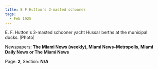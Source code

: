 ```yaml
---  
title: E F Hutton's 3-masted schooner  
tags:  
  - Feb 1925  
---  
```

  
E. F. Hutton's 3-masted schooner yacht Hussar berths at the municipal docks. [Photo]  
  
Newspapers: **The Miami News (weekly), Miami News-Metropolis, Miami Daily News or The Miami News**  
  
Page: **2**, Section: **N/A** 
